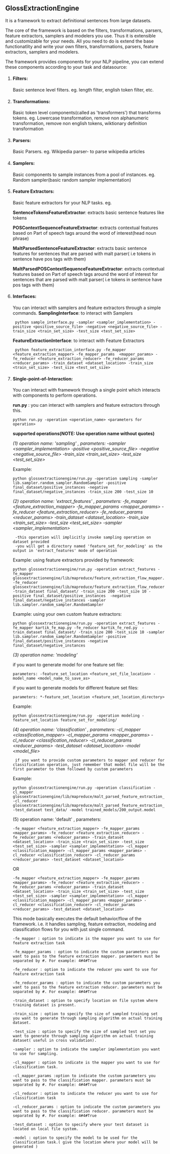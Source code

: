 ## GlossExtractionEngine

It is a framework to extract definitional sentences from large datasets. 

The core of the framework is based on the filters, transformations, parsers, feature extractors, samplers and modelers you use. Thus it is extensible and customizable for your needs. All you need to do is extend the base functionatlity and write your own filters, transformations, parsers, feature extractors, samplers and modelers. 

The framework provides components for your NLP pipeline, you can extend these components according to your task and datasource:

1. #### Filters: 
	Basic sentence level filters. eg. length filter, english token filter, etc.

2. #### Transformations: 
	Basic token level components(called as 'transformers') that transforms tokens. eg. Lowercase transformation, remove non alphanumeric transformation, remove non english tokens, wiktionary definition transformation

3. #### Parsers: 
	Basic Parsers. eg. Wikipedia parser- to parse wikipedia articles

4. #### Samplers: 
	Basic components to sample instances from a pool of instances. eg. Random sampler(basic random sampler implementation)

5. #### Feature Extractors: 
	Basic feature extractors for your NLP tasks. eg.

	**SentenceTokensFeatureExtractor**: extracts basic sentence features like tokens

	**POSContextSequenceFeatureExtractor**: extracts contextual features based on Part of speech tags around the word of interest(head noun phrase)

	**MaltParsedSentenceFeatureExtractor**: extracts basic sentence features for sentences that are parsed with malt parser( i.e tokens in sentence have pos tags with them)

	**MaltParsedPOSContextSequenceFeatureExtractor**: extracts contextual features based on Part of speech tags around the word of interest for sentences that are parsed with malt parser( i.e tokens in sentence have pos tags with them)

6. #### Interfaces:
	You can interact with samplers and feature extractors through a simple commands.
	**SamplingInterface**: to interact with Samplers
	
     	python sample_interface.py -sampler <sampler_implementation> -positive <positive_source_file> -negative <negative_source_file> -train_size <train_set_size> -test_size <test_set_size>
    	
	
	**FeatureExtractionInterface**: to interact with Feature Extractors
	
		python feature_extraction_interface.py -fe_mapper <feature_extraction_mapper> -fe_mapper_params  <mapper_params> -fe_reducer <feature_extraction_reducer> -fe_reducer_params <reducer_params> -train_dataset <dataset_location> -train_size <train_set_size> -test_size <test_set_size>

7. #### Single-point-of-Interaction: 
	You can interact with framework through a single point which interacts with components to perform operations.

	**run.py** : you can interact with samplers and feature extractors through this.

	```
	python run.py -operation <operation_name> <parameters for operation>
	```

	**supported operations(NOTE: Use operation name without quotes)**

	*(1) operation name: 'sampling' , parameters: -sampler <sampler_implementation>  -positive <positive_source_file> -negative <negative_source_file> -train_size <train_set_size> -test_size <test_set_size>*

	Example:
	```
	python glossextractionengine/run.py -operation sampling -sampler lib.sampler.random_sampler.RandomSampler -positive final_dataset/positive_instances -negative final_dataset/negative_instances -train_size 200 -test_size 10
	```

	*(2) operation name: 'extract_features' , parameters: -fe_mapper <feature_extraction_mapper> -fe_mapper_params  <mapper_params> -fe_reducer <feature_extraction_reducer> -fe_reducer_params <reducer_params> -train_dataset <dataset_location> -train_size <train_set_size> -test_size <test_set_size> -sampler <sampler_implementation>*

		-this operation will implicitly invoke sampling operation on dataset provided
		-you will get a directory named 'feature_set_for_modeling' as the output in 'extract_features' mode of operation

	Example: using feature extractors provided by framework:
	```
	python glossextractionengine/run.py -operation extract_features -fe_mapper glossextractionengine/lib/mapreduce/feature_extraction_flow_mapper.py  -fe_reducer glossextractionengine/lib/mapreduce/feature_extraction_flow_reducer.py -train_dataset final_dataset/ -train_size 200 -test_size 10 -positive final_dataset/positive_instances  -negative final_dataset/negative_instances -sampler lib.sampler.random_sampler.RandomSampler
	```

	Example: using your own custom feature extractors:
	```
	python glossextractionengine/run.py -operation extract_features -fe_mapper kartik_fe_map.py -fe_reducer kartik_fe_red.py  -train_dataset final_dataset/ -train_size 200 -test_size 10 -sampler lib.sampler.random_sampler.RandomSampler -positive final_dataset/positive_instances -negative final_dataset/negative_instances
	```


	*(3) operation name: 'modeling'*


	if you want to generate model for one feature set file:

	```
	parameters: -feature_set_location <feature_set_file_location> -model_name <model_name_to_save_as>
	```

	if you want to generate models for different feature set files:

	```
	parameters: *-feature_set_location <feature_set_location_directory>
	```

	Example:	
	```
	python glossextractionengine/run.py  -operation modeling -feature_set_location feature_set_for_modeling/
	```

	*(4) operation name: 'classification' , parameters: -cl_mapper <classification_mapper> -cl_mapper_params <mapper_params> -cl_reducer <classification_reducer> -cl_reducer_params <reducer_params> -test_dataset <dataset_location> -model <model_file>*

		if you want to provide custom parameters to mapper and reducer for classification operation, just remember that model file will be the first parameter to them followed by custom parameters

	Example:
	```
	python glossextractionengine/run.py -operation classification -cl_mapper glossextractionengine/lib/mapreduce/malt_parsed_feature_extraction_flow_mapper.py  -cl_reducer glossextractionengine/lib/mapreduce/malt_parsed_feature_extraction_flow_reducer.py -test_dataset test_data/ -model trained_models/200_output.model
	```

	(5) operation name: 'default' , parameters:

	```
	-fe_mapper <feature_extraction_mapper> -fe_mapper_params  <mapper_params> -fe_reducer <feature_extraction_reducer> -fe_reducer_params <reducer_params> -train_dataset <dataset_location> -train_size <train_set_size> -test_size <test_set_size> -sampler <sampler_implementation> -cl_mapper <classification_mapper> -cl_mapper_params <mapper_params> -cl_reducer <classification_reducer> -cl_reducer_params <reducer_params> -test_dataset <dataset_location>
	```

	OR

	```
	-fe_mapper <feature_extraction_mapper> -fe_mapper_params  <mapper_params> -fe_reducer <feature_extraction_reducer> -fe_reducer_params <reducer_params> -train_dataset <dataset_location> -train_size <train_set_size> -test_size <test_set_size> -sampler <sampler_implementation> -cl_mapper <classification_mapper> -cl_mapper_params <mapper_params> -cl_reducer <classification_reducer> -cl_reducer_params <reducer_params> -test_dataset <dataset_location>
	```
	

	This mode basically executes the default behavior/flow of the framework. i.e. it handles sampling, feature extraction, modeling and classification flows for you with just single command.

	```
	-fe_mapper : option to indicate is the mapper you want to use for feature extraction task

	-fe_mapper_params : option to indicate the custom parameters you want to pass to the feature extraction mapper. parameters must be separated by #. For example: 4#4#True

	-fe_reducer : option to indicate the reducer you want to use for feature extraction task

	-fe_reducer_params : option to indicate the custom parameters you want to pass to the feature extraction reducer. parameters must be separated by #. For example: 4#4#True

	-train_dataset : option to specify location on file system where training dataset is present.

	-train_size : option to specify the size of sampled training set you want to generate through sampling algorithm on actual training dataset.

	-test_size : option to specify the size of sampled test set you want to generate through sampling algorithm on actual training dataset( useful in cross validation).

	-sampler : option to indicate the sampler implementation you want to use for sampling.

	-cl_mapper : option to indicate is the mapper you want to use for classification task.

	-cl_mapper_params :option to indicate the custom parameters you want to pass to the classification mapper. parameters must be separated by #. For example: 4#4#True

	-cl_reducer : option to indicate the reducer you want to use for classification task

	-cl_reducer_params : option to indicate the custom parameters you want to pass to the classification reducer. parameters must be separated by #. For example: 4#4#True

	-test_dataset : option to specify where your test dataset is located on local file system.
			
	-model : option to specify the model to be used for the classification task.( give the location where your model will be generated )
	```		